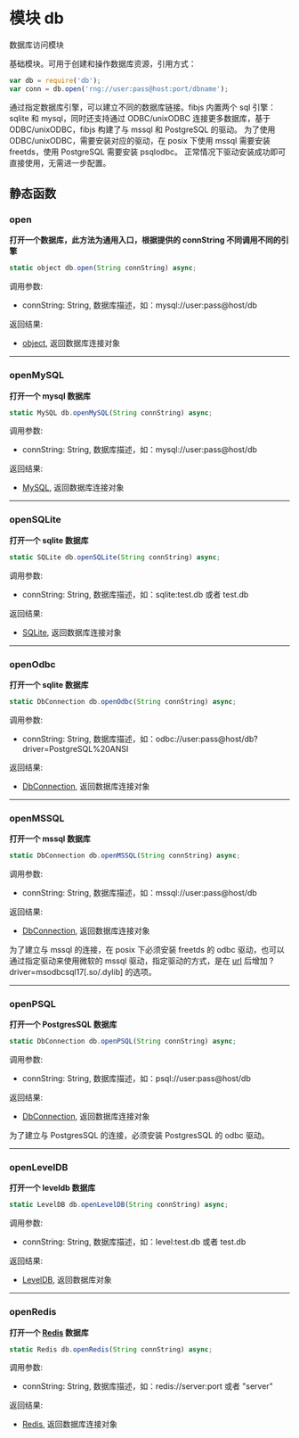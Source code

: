 # 模块 db
数据库访问模块

基础模块。可用于创建和操作数据库资源，引用方式：

```JavaScript
var db = require('db');
var conn = db.open('rng://user:pass@host:port/dbname');
```

通过指定数据库引擎，可以建立不同的数据库链接。fibjs 内置两个 sql 引擎：sqlite 和 mysql，同时还支持通过 ODBC/unixODBC 连接更多数据库，基于 ODBC/unixODBC，fibjs 构建了与 mssql 和 PostgreSQL 的驱动。
为了使用 ODBC/unixODBC，需要安装对应的驱动，在 posix 下使用 mssql 需要安装 freetds，使用 PostgreSQL 需要安装 psqlodbc。
正常情况下驱动安装成功即可直接使用，无需进一步配置。

## 静态函数
        
### open
**打开一个数据库，此方法为通用入口，根据提供的 connString 不同调用不同的引擎**

```JavaScript
static object db.open(String connString) async;
```

调用参数:
* connString: String, 数据库描述，如：mysql://user:pass@host/db

返回结果:
* [object](../../object/ifs/object.md), 返回数据库连接对象

--------------------------
### openMySQL
**打开一个 mysql 数据库**

```JavaScript
static MySQL db.openMySQL(String connString) async;
```

调用参数:
* connString: String, 数据库描述，如：mysql://user:pass@host/db

返回结果:
* [MySQL](../../object/ifs/MySQL.md), 返回数据库连接对象

--------------------------
### openSQLite
**打开一个 sqlite 数据库**

```JavaScript
static SQLite db.openSQLite(String connString) async;
```

调用参数:
* connString: String, 数据库描述，如：sqlite:test.db 或者 test.db

返回结果:
* [SQLite](../../object/ifs/SQLite.md), 返回数据库连接对象

--------------------------
### openOdbc
**打开一个 sqlite 数据库**

```JavaScript
static DbConnection db.openOdbc(String connString) async;
```

调用参数:
* connString: String, 数据库描述，如：odbc://user:pass@host/db?driver=PostgreSQL%20ANSI

返回结果:
* [DbConnection](../../object/ifs/DbConnection.md), 返回数据库连接对象

--------------------------
### openMSSQL
**打开一个 mssql 数据库**

```JavaScript
static DbConnection db.openMSSQL(String connString) async;
```

调用参数:
* connString: String, 数据库描述，如：mssql://user:pass@host/db

返回结果:
* [DbConnection](../../object/ifs/DbConnection.md), 返回数据库连接对象

为了建立与 mssql 的连接，在 posix 下必须安装 freetds 的 odbc 驱动，也可以通过指定驱动来使用微软的 mssql 驱动，指定驱动的方式，是在 [url](url.md) 后增加 ?driver=msodbcsql17[.so/.dylib] 的选项。

--------------------------
### openPSQL
**打开一个 PostgresSQL 数据库**

```JavaScript
static DbConnection db.openPSQL(String connString) async;
```

调用参数:
* connString: String, 数据库描述，如：psql://user:pass@host/db

返回结果:
* [DbConnection](../../object/ifs/DbConnection.md), 返回数据库连接对象

为了建立与 PostgresSQL 的连接，必须安装 PostgresSQL 的 odbc 驱动。

--------------------------
### openLevelDB
**打开一个 leveldb 数据库**

```JavaScript
static LevelDB db.openLevelDB(String connString) async;
```

调用参数:
* connString: String, 数据库描述，如：level:test.db 或者 test.db

返回结果:
* [LevelDB](../../object/ifs/LevelDB.md), 返回数据库对象

--------------------------
### openRedis
**打开一个 [Redis](../../object/ifs/Redis.md) 数据库**

```JavaScript
static Redis db.openRedis(String connString) async;
```

调用参数:
* connString: String, 数据库描述，如：redis://server:port 或者 "server"

返回结果:
* [Redis](../../object/ifs/Redis.md), 返回数据库连接对象

